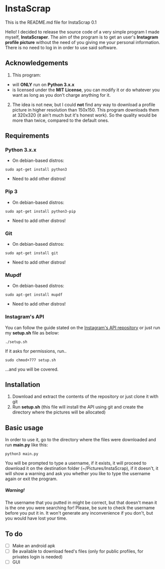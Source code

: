 # InstaScrap

This is the README.md file for InstaScrap 0.1

Hello! I decided to release the source code of a very simple program I made myself, **InstaScraper**. The aim of the program is to get an user's **Instagram profile picture** without the need of you giving me your personal information. There is no need to log in in order to use said software.

## Acknowledgements

1. This program:

* will **ONLY** run on **Python 3.x.x**
* is licensed under the **MIT License**, you can modify it or do whatever you want as long as you don't charge anything for it.

2. The idea is not new, but I could **not** find any way to download a profile picture in higher resolution than 150x150. This program downloads them at 320x320 (it ain't much but it's honest work). So the quality would be more than twice, compared to the default ones.

## Requirements

### Python 3.x.x

* On debian-based distros:

`sudo apt-get install python3`

* Need to add other distros!

### Pip 3

* On debian-based distros:

`sudo apt-get install python3-pip`

* Need to add other distros!

### Git

* On debian-based distros:

`sudo apt-get install git`

* Need to add other distros!

### Mupdf

* On debian-based distros:

`sudo apt-get install mupdf`

* Need to add other distros!

### Instagram's API

You can follow the guide stated on the [Instagram's API repository](https://github.com/ping/instagram_private_api#Install) or  just run my **setup.sh** file as below:

`./setup.sh`

If it asks for permissions, run..

`sudo chmod+777 setup.sh`

...and you will be covered.

## Installation

1. Download and extract the contents of the repository or just clone it with git
2. Run **setup.sh** (this file will install the API using git and create the directory where the pictures will be allocated)

## Basic usage

In order to use it, go to the directory where the files were downloaded and run **main.py** like this:

`python3 main.py`

You will be prompted to type a username, if it exists, it will proceed to download it on the destination folder (~/Pictures/InstaScrap), if it doesn't, it will show a warning and ask you whether you like to type the username again or exit the program. 

##### Warning!
The username that you putted in might be correct, but that doesn't mean it is the one you were searching for! Please, be sure to check the username before you put it in. It won't generate any inconvenience if you don't, but you would have lost your time.

## To do

* [ ] Make an android apk
* [ ] Be available to download feed's files (only for public profiles, for privates login is needed)
* [ ] GUI
